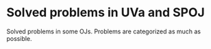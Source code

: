 # Solved problems in UVa and SPOJ

Solved problems in some OJs. Problems are categorized as much as possible.
